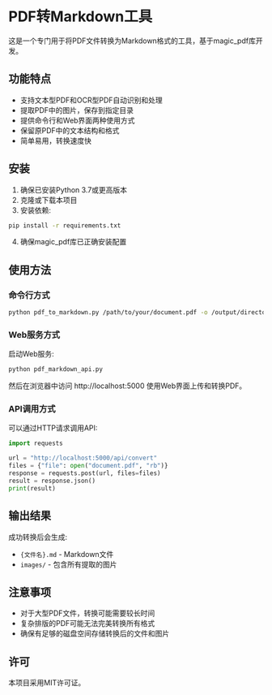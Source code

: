 # PDF转Markdown工具

这是一个专门用于将PDF文件转换为Markdown格式的工具，基于magic_pdf库开发。

## 功能特点

- 支持文本型PDF和OCR型PDF自动识别和处理
- 提取PDF中的图片，保存到指定目录
- 提供命令行和Web界面两种使用方式
- 保留原PDF中的文本结构和格式
- 简单易用，转换速度快

## 安装

1. 确保已安装Python 3.7或更高版本
2. 克隆或下载本项目
3. 安装依赖:

```bash
pip install -r requirements.txt
```

4. 确保magic_pdf库已正确安装配置

## 使用方法

### 命令行方式

```bash
python pdf_to_markdown.py /path/to/your/document.pdf -o /output/directory
```

### Web服务方式

启动Web服务:

```bash
python pdf_markdown_api.py
```

然后在浏览器中访问 http://localhost:5000 使用Web界面上传和转换PDF。

### API调用方式

可以通过HTTP请求调用API:

```python
import requests

url = "http://localhost:5000/api/convert"
files = {"file": open("document.pdf", "rb")}
response = requests.post(url, files=files)
result = response.json()
print(result)
```

## 输出结果

成功转换后会生成:

- `{文件名}.md` - Markdown文件
- `images/` - 包含所有提取的图片

## 注意事项

- 对于大型PDF文件，转换可能需要较长时间
- 复杂排版的PDF可能无法完美转换所有格式
- 确保有足够的磁盘空间存储转换后的文件和图片

## 许可

本项目采用MIT许可证。 